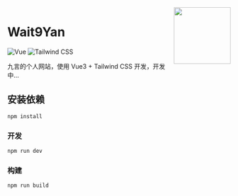 <img src="public/images/icon/favicon.ico" width="128" align="right">

# Wait9Yan

![Vue](https://img.shields.io/badge/Vue-40AA7F) ![Tailwind CSS](https://img.shields.io/badge/Tailwind_CSS-38BDF8)

九言的个人网站，使用 Vue3 + Tailwind CSS 开发，开发中...

## 安装依赖

```sh
npm install
```

### 开发

```sh
npm run dev
```

### 构建

```sh
npm run build
```
